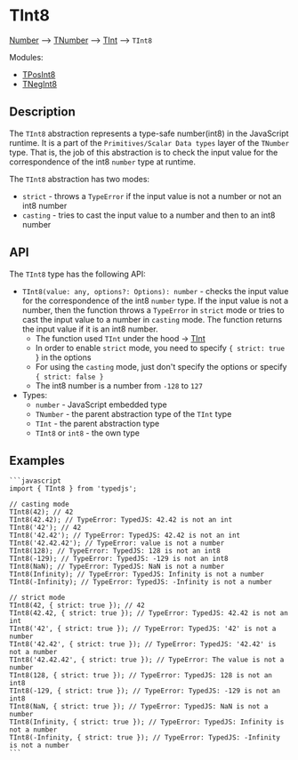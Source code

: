 # TInt8

[Number](https://developer.mozilla.org/en-US/docs/Web/JavaScript/Reference/Global_Objects/Number) --> [TNumber](../../README.md) --> [TInt](../README.md) --> `TInt8`

Modules:

- [TPosInt8](./TPosInt8/README.md)
- [TNegInt8](./TNegInt8/README.md)

## Description

The `TInt8` abstraction represents a type-safe number(int8) in the JavaScript runtime. It is a part of the `Primitives/Scalar Data types` layer of the `TNumber` type.
That is, the job of this abstraction is to check the input value for the correspondence of the int8 `number` type at runtime.

The `TInt8` abstraction has two modes:
- `strict` - throws a `TypeError` if the input value is not a number or not an int8 number
- `casting` - tries to cast the input value to a number and then to an int8 number

## API

The `TInt8` type has the following API:

- `TInt8(value: any, options?: Options): number` - checks the input value for the correspondence of the int8 `number` type. If the input value is not a number, then the function throws a `TypeError` in `strict` mode or tries to cast the input value to a number in `casting` mode. The function returns the input value if it is an int8 number.
  - The function used `TInt` under the hood -> [TInt](../README.md)
  - In order to enable `strict` mode, you need to specify `{ strict: true `} in the options
  - For using the `casting` mode, just don't specify the options or specify `{ strict: false }`
  - The int8 number is a number from `-128` to `127`
- Types:
  - `number` - JavaScript embedded type
  - `TNumber` - the parent abstraction type of the `TInt` type
  - `TInt` - the parent abstraction type
  - `TInt8` or `int8` - the own type

## Examples

    ```javascript
    import { TInt8 } from 'typedjs';

    // casting mode
    TInt8(42); // 42
    TInt8(42.42); // TypeError: TypedJS: 42.42 is not an int
    TInt8('42'); // 42
    TInt8('42.42'); // TypeError: TypedJS: 42.42 is not an int
    TInt8('42.42.42'); // TypeError: value is not a number
    TInt8(128); // TypeError: TypedJS: 128 is not an int8
    TInt8(-129); // TypeError: TypedJS: -129 is not an int8
    TInt8(NaN); // TypeError: TypedJS: NaN is not a number
    TInt8(Infinity); // TypeError: TypedJS: Infinity is not a number
    TInt8(-Infinity); // TypeError: TypedJS: -Infinity is not a number

    // strict mode
    TInt8(42, { strict: true }); // 42
    TInt8(42.42, { strict: true }); // TypeError: TypedJS: 42.42 is not an int
    TInt8('42', { strict: true }); // TypeError: TypedJS: '42' is not a number
    TInt8('42.42', { strict: true }); // TypeError: TypedJS: '42.42' is not a number
    TInt8('42.42.42', { strict: true }); // TypeError: The value is not a number
    TInt8(128, { strict: true }); // TypeError: TypedJS: 128 is not an int8
    TInt8(-129, { strict: true }); // TypeError: TypedJS: -129 is not an int8
    TInt8(NaN, { strict: true }); // TypeError: TypedJS: NaN is not a number
    TInt8(Infinity, { strict: true }); // TypeError: TypedJS: Infinity is not a number
    TInt8(-Infinity, { strict: true }); // TypeError: TypedJS: -Infinity is not a number
    ```
